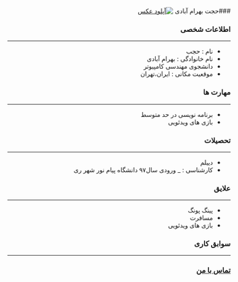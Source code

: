 <style type="text/css">
body{
 direction:rtl;
}
</style>
###حجت بهرام آبادی 
<a href="http://uupload.ir/view/rnde__.jpg" target="_blank"><img src="http://uupload.ir/files/rnde__thumb.jpg" border="0" alt="آپلود عکس" /></a>

### اطلاعات شخصی

---
+ نام : حجب 
+ نام خانوادگی : بهرام آبادی
+ دانشجوی مهندسی کامپیوتر
+ موقعیت مکانی : ایران،تهران


### مهارت ها

---
+  برنامه نویسی در حد متوسط
+ بازی های ویدئویی

### تحصیلات

---
+ دییلم
+ کارشناسی : 
_ ورودی سال۹۷ دانشگاه پیام نور شهر ری 

### علایق

---
+ پینگ پونگ
+ مسافرت
+ بازی های ویدئویی

### سوابق کاری

---

### [تماس با من](https://web.telegram.org/#)

